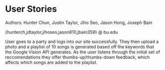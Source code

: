 # User Stories

Authors: Hunter Chun, Justin Taylor, Jiho Seo, Jason Hong, Joseph Bain

{hunterch,jdtaylor,jihoseo,jason810,jbain359} @ bu.edu


User goes to a party and logs into our site successfully. They then upload a photo and a playlist of 10 songs is generated based off the keywords that the Google Vision API generates. As the user listens through the initial set of reccomendations they offer thumbs-up/thumbs-down feedback, which affects which songs are added to the playlist.
